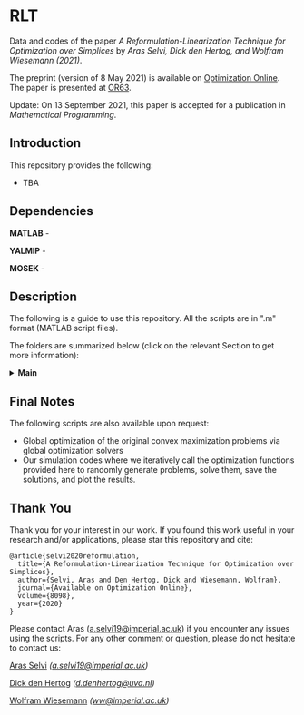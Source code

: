 # RLT
Data and codes of the paper _A Reformulation-Linearization Technique for Optimization over Simplices_ by _Aras Selvi, Dick den Hertog, and Wolfram Wiesemann (2021)_.

The preprint (version of 8 May 2021) is available on [Optimization Online](http://www.optimization-online.org/DB_FILE/2020/11/8098.pdf). The paper is presented at [OR63](https://www.theorsociety.com/events/annual-conference/).

Update: On 13 September 2021, this paper is accepted for a publication in _Mathematical Programming_. 

## Introduction
This repository provides the following:
- TBA

## Dependencies
**MATLAB** - 

**YALMIP** - 

**MOSEK** - 

## Description
The following is a guide to use this repository. All the scripts are in ".m" format (MATLAB script files). 

The folders are summarized below (click on the relevant Section to get more information):
<details>
  <summary> <b> Main </b> </summary>
  
  This folder is about the problem of non-convex maximization over a simplex. Here, the objective function can be written as f + g where f is the norm of a linear transformation (that is obtained by random sampling) of the decision vector and g is a concave barrier function. In other words, this folder is dedicated to Section 3 of the paper where the objective function is visualized in Figure 1.
  
  The function ```optim.m``` takes an input ```n``` and generates an example problem randomly by sampling a random diagonal matrix and a random uniform rotation matrix (see reference [18]). The problem data is stored by saving ```D``` and ```Q``` where the notation is analogous to the paper's notation. Then, the function solves the RLT relaxation and saves the results as ```rlt``` where ```rlt[1]``` gives the corresponding upper bound and ```rlt[2]``` gives the time it took for the solver (MOSEK) to solve this relaxation. Afterwards, the function solves the RLT/SDP relaxation simply by adding an LMI constraint, and saves the solution as ```rltsdp``` where similarly ```rltsdp[1]``` gives the corresponding upper bound and ```rltsdp[2]``` gives thte time it took for the solver (MOSEK) to solve this relaxation. Finally, the function solves the proposed relaxation in our paper (simply by substituting the matrix variable with its analytical solution and rewritig expressions), and saves the solution as ```our``` where similarly ```our[1]``` gives the corresponding upper bound and ```our[2]``` gives the time it took for the solver (MOSEK). As we prove in our work, ```rlt[1] = rltsdp[1] = our[1]``` holds for all instances, however we typically have ```our[2] << rlt[2] << rltsdp[2]```.
  
  In Figure 2 of Section 3, we compare the median of ```our[2]```, ```rlt[2]```, and ```rltsdp[2]``` for 25 randomly generated instances, for all `n` varying between 10 and 1000.
</details>


## Final Notes
The following scripts are also available upon request:
- Global optimization of the original convex maximization problems via global optimization solvers
- Our simulation codes where we iteratively call the optimization functions provided here to randomly generate problems, solve them, save the solutions, and plot the results. 

## Thank You
Thank you for your interest in our work. If you found this work useful in your research and/or applications, please star this repository and cite:
```
@article{selvi2020reformulation,
  title={A Reformulation-Linearization Technique for Optimization over Simplices},
  author={Selvi, Aras and Den Hertog, Dick and Wiesemann, Wolfram},
  journal={Available on Optimization Online},
  volume={8098},
  year={2020}
}
```
Please contact Aras (a.selvi19@imperial.ac.uk) if you encounter any issues using the scripts. For any other comment or question, please do not hesitate to contact us:

[Aras Selvi](https://www.imperial.ac.uk/people/a.selvi19) _(a.selvi19@imperial.ac.uk)_

[Dick den Hertog](https://www.uva.nl/en/profile/h/e/d.denhertog/d.den-hertog.html) _(d.denhertog@uva.nl)_

[Wolfram Wiesemann](http://wp.doc.ic.ac.uk/wwiesema) _(ww@imperial.ac.uk)_
